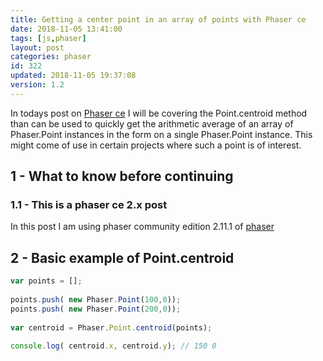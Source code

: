 ```yaml
---
title: Getting a center point in an array of points with Phaser ce
date: 2018-11-05 13:41:00
tags: [js,phaser]
layout: post
categories: phaser
id: 322
updated: 2018-11-05 19:37:08
version: 1.2
---
```


In todays post on [Phaser ce](https://photonstorm.github.io/phaser-ce/) I will be covering the Point.centroid method than can be used to quickly get the arithmetic average of an array of Phaser.Point instances in the form on a single Phaser.Point instance. This might come of use in certain projects where such a point is of interest.

<!-- more -->

## 1 - What to know before continuing

### 1.1 - This is a phaser ce 2.x post

In this post I am using phaser community edition 2.11.1 of [phaser](http://phaser.io/)

## 2 - Basic example of Point.centroid

```js
var points = [];
 
points.push( new Phaser.Point(100,0));
points.push( new Phaser.Point(200,0));
 
var centroid = Phaser.Point.centroid(points);
 
console.log( centroid.x, centroid.y); // 150 0
```
